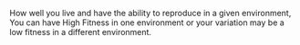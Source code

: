 How well you live and have the ability to reproduce in a given environment, You can have High Fitness in one environment or your variation may be a low fitness in a different environment.